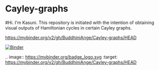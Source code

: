 # Cayley-graphs

#Hi. I'm Kasuni. This repository is initiated with the intention of obtaining visual outputs of Hamiltonian cycles in certain Cayley graphs. 



https://mybinder.org/v2/gh/BuddhiniAnge/Cayley-graphs/HEAD

[![Binder](https://mybinder.org/badge_logo.svg)](https://mybinder.org/v2/gh/BuddhiniAnge/Cayley-graphs/HEAD)

.. image:: https://mybinder.org/badge_logo.svg
 :target: https://mybinder.org/v2/gh/BuddhiniAnge/Cayley-graphs/HEAD

